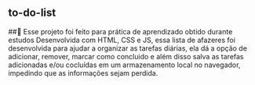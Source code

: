 ## to-do-list
##🏹 Esse projeto foi feito para prática de aprendizado obtido durante estudos 
Desenvolvida com HTML, CSS e JS, essa lista de afazeres foi desenvolvida para ajudar a organizar as tarefas diárias, ela dá a opção de adicionar, remover, marcar como concluido
e além disso salva as tarefas adicionadas e/ou cocluídas em um armazenamento local no navegador, impedindo que as informações sejam perdida.
